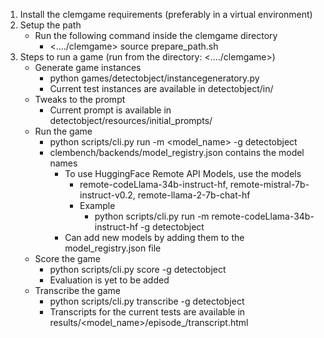 1. Install the clemgame requirements (preferably in a virtual environment)
2. Setup the path
     * Run the following command inside the clemgame directory
        * <..../clemgame> source prepare_path.sh
3. Steps to run a game (run from the directory: <..../clemgame>)
     * Generate game instances
        * python games/detectobject/instancegeneratory.py
        * Current test instances are available in detectobject/in/
     * Tweaks to the prompt
        * Current prompt is available in detectobject/resources/initial_prompts/
     * Run the game
        * python scripts/cli.py run -m <model_name> -g detectobject
        * clembench/backends/model_registry.json contains the model names
            * To use HuggingFace Remote API Models, use the models
                * remote-codeLlama-34b-instruct-hf, remote-mistral-7b-instruct-v0.2, remote-llama-2-7b-chat-hf
                * Example
                    * python scripts/cli.py run -m remote-codeLlama-34b-instruct-hf -g detectobject
            * Can add new models by adding them to the model_registry.json file
     * Score the game
        * python scripts/cli.py score -g detectobject
        * Evaluation is yet to be added
     * Transcribe the game
        * python scripts/cli.py transcribe -g detectobject
        * Transcripts for the current tests are available in results/<model_name>/episode_<num>/transcript.html